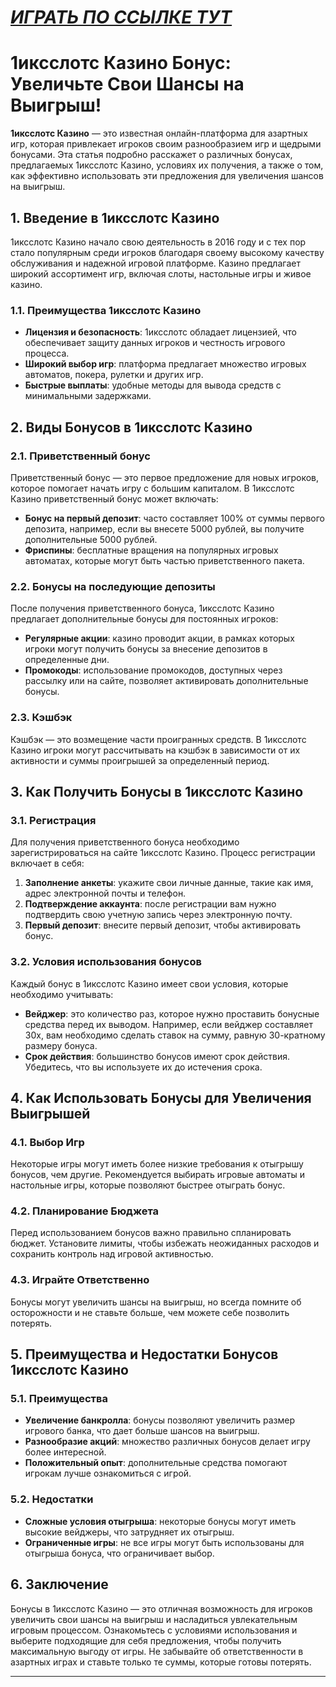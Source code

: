 # [***<u>ИГРАТЬ ПО ССЫЛКЕ ТУТ</u>***](https://brandplay.link/J2ZbqMPZ)

# 1иксслотс Казино Бонус: Увеличьте Свои Шансы на Выигрыш!

**1иксслотс Казино** — это известная онлайн-платформа для азартных игр, которая привлекает игроков своим разнообразием игр и щедрыми бонусами. Эта статья подробно расскажет о различных бонусах, предлагаемых 1иксслотс Казино, условиях их получения, а также о том, как эффективно использовать эти предложения для увеличения шансов на выигрыш.

## 1. Введение в 1иксслотс Казино

1иксслотс Казино начало свою деятельность в 2016 году и с тех пор стало популярным среди игроков благодаря своему высокому качеству обслуживания и надежной игровой платформе. Казино предлагает широкий ассортимент игр, включая слоты, настольные игры и живое казино.

### 1.1. Преимущества 1иксслотс Казино

* **Лицензия и безопасность**: 1иксслотс обладает лицензией, что обеспечивает защиту данных игроков и честность игрового процесса.
* **Широкий выбор игр**: платформа предлагает множество игровых автоматов, покера, рулетки и других игр.
* **Быстрые выплаты**: удобные методы для вывода средств с минимальными задержками.

## 2. Виды Бонусов в 1иксслотс Казино

### 2.1. Приветственный бонус

Приветственный бонус — это первое предложение для новых игроков, которое помогает начать игру с большим капиталом. В 1иксслотс Казино приветственный бонус может включать:

* **Бонус на первый депозит**: часто составляет 100% от суммы первого депозита, например, если вы внесете 5000 рублей, вы получите дополнительные 5000 рублей.
* **Фриспины**: бесплатные вращения на популярных игровых автоматах, которые могут быть частью приветственного пакета.

### 2.2. Бонусы на последующие депозиты

После получения приветственного бонуса, 1иксслотс Казино предлагает дополнительные бонусы для постоянных игроков:

* **Регулярные акции**: казино проводит акции, в рамках которых игроки могут получить бонусы за внесение депозитов в определенные дни.
* **Промокоды**: использование промокодов, доступных через рассылку или на сайте, позволяет активировать дополнительные бонусы.

### 2.3. Кэшбэк

Кэшбэк — это возмещение части проигранных средств. В 1иксслотс Казино игроки могут рассчитывать на кэшбэк в зависимости от их активности и суммы проигрышей за определенный период.

## 3. Как Получить Бонусы в 1иксслотс Казино

### 3.1. Регистрация

Для получения приветственного бонуса необходимо зарегистрироваться на сайте 1иксслотс Казино. Процесс регистрации включает в себя:

1. **Заполнение анкеты**: укажите свои личные данные, такие как имя, адрес электронной почты и телефон.
2. **Подтверждение аккаунта**: после регистрации вам нужно подтвердить свою учетную запись через электронную почту.
3. **Первый депозит**: внесите первый депозит, чтобы активировать бонус.

### 3.2. Условия использования бонусов

Каждый бонус в 1иксслотс Казино имеет свои условия, которые необходимо учитывать:

* **Вейджер**: это количество раз, которое нужно проставить бонусные средства перед их выводом. Например, если вейджер составляет 30x, вам необходимо сделать ставок на сумму, равную 30-кратному размеру бонуса.
* **Срок действия**: большинство бонусов имеют срок действия. Убедитесь, что вы используете их до истечения срока.

## 4. Как Использовать Бонусы для Увеличения Выигрышей

### 4.1. Выбор Игр

Некоторые игры могут иметь более низкие требования к отыгрышу бонусов, чем другие. Рекомендуется выбирать игровые автоматы и настольные игры, которые позволяют быстрее отыграть бонус.

### 4.2. Планирование Бюджета

Перед использованием бонусов важно правильно спланировать бюджет. Установите лимиты, чтобы избежать неожиданных расходов и сохранить контроль над игровой активностью.

### 4.3. Играйте Ответственно

Бонусы могут увеличить шансы на выигрыш, но всегда помните об осторожности и не ставьте больше, чем можете себе позволить потерять.

## 5. Преимущества и Недостатки Бонусов 1иксслотс Казино

### 5.1. Преимущества

* **Увеличение банкролла**: бонусы позволяют увеличить размер игрового банка, что дает больше шансов на выигрыш.
* **Разнообразие акций**: множество различных бонусов делает игру более интересной.
* **Положительный опыт**: дополнительные средства помогают игрокам лучше ознакомиться с игрой.

### 5.2. Недостатки

* **Сложные условия отыгрыша**: некоторые бонусы могут иметь высокие вейджеры, что затрудняет их отыгрыш.
* **Ограниченные игры**: не все игры могут быть использованы для отыгрыша бонуса, что ограничивает выбор.

## 6. Заключение

Бонусы в 1иксслотс Казино — это отличная возможность для игроков увеличить свои шансы на выигрыш и насладиться увлекательным игровым процессом. Ознакомьтесь с условиями использования и выберите подходящие для себя предложения, чтобы получить максимальную выгоду от игры. Не забывайте об ответственности в азартных играх и ставьте только те суммы, которые готовы потерять.

***
